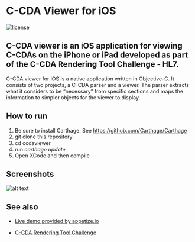 # C-CDA Viewer for iOS

[![license](https://img.shields.io/github/license/mashape/apistatus.svg?maxAge=2592000)](https://raw.githubusercontent.com/alexandern/ccdaviewer/master/LICENSE)

C-CDA viewer is an iOS application for viewing C-CDAs on the iPhone or iPad developed as part of the C-CDA Rendering Tool Challenge - HL7.
---

C-CDA viewer for iOS is a native application written in
Objective-C.  It consists of two projects, a C-CDA parser and
a viewer.
The parser extracts what it considers to be “necessary” from
specific sections and maps the information to simpler
objects for the viewer to display.

## How to run
1. Be sure to install Carthage. See https://github.com/Carthage/Carthage
2. git clone this repository
3. cd ccdaviewer
4. run _carthage update_
5. Open XCode and then compile

## Screenshots
![alt text](https://github.com/alexandern/ccdaviewer/blob/master/screenshots/screenshots.png "Screenshot")
                        
## See also
 * [Live demo provided by appetize.io](https://appetize.io/embed/ub13ea2zkuemdb0gg115u5kv78?device=iphone5s&scale=100&autoplay=false&orientation=portrait&deviceColor=white)

 * [C-CDA Rendering Tool Challenge](http://www.hl7.org/events/toolingchallenge.cfm)